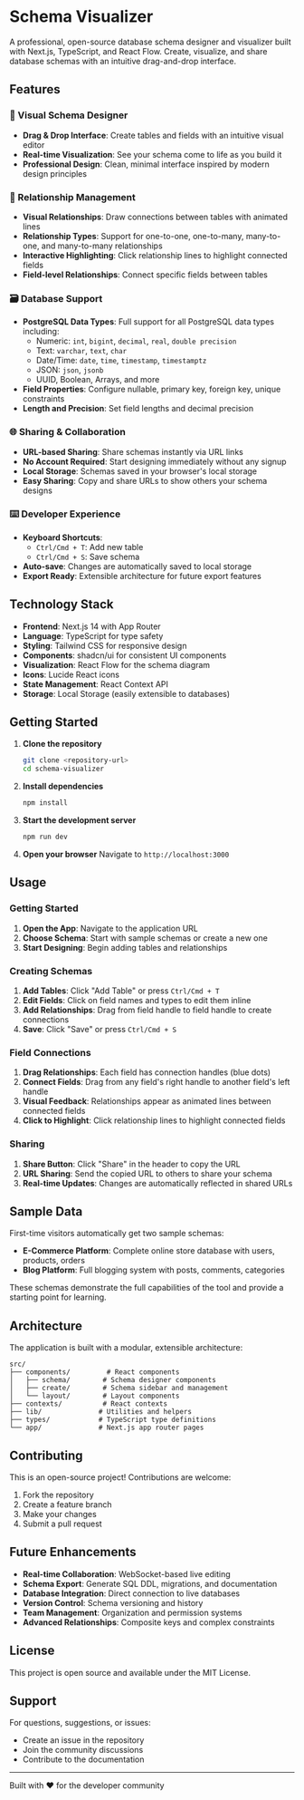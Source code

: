 # Schema Visualizer

A professional, open-source database schema designer and visualizer built with Next.js, TypeScript, and React Flow. Create, visualize, and share database schemas with an intuitive drag-and-drop interface.

## Features

### 🎨 Visual Schema Designer
- **Drag & Drop Interface**: Create tables and fields with an intuitive visual editor
- **Real-time Visualization**: See your schema come to life as you build it
- **Professional Design**: Clean, minimal interface inspired by modern design principles

### 🔗 Relationship Management
- **Visual Relationships**: Draw connections between tables with animated lines
- **Relationship Types**: Support for one-to-one, one-to-many, many-to-one, and many-to-many relationships
- **Interactive Highlighting**: Click relationship lines to highlight connected fields
- **Field-level Relationships**: Connect specific fields between tables

### 🗃️ Database Support
- **PostgreSQL Data Types**: Full support for all PostgreSQL data types including:
  - Numeric: `int`, `bigint`, `decimal`, `real`, `double precision`
  - Text: `varchar`, `text`, `char`
  - Date/Time: `date`, `time`, `timestamp`, `timestamptz`
  - JSON: `json`, `jsonb`
  - UUID, Boolean, Arrays, and more
- **Field Properties**: Configure nullable, primary key, foreign key, unique constraints
- **Length and Precision**: Set field lengths and decimal precision

### 🌐 Sharing & Collaboration
- **URL-based Sharing**: Share schemas instantly via URL links
- **No Account Required**: Start designing immediately without any signup
- **Local Storage**: Schemas saved in your browser's local storage
- **Easy Sharing**: Copy and share URLs to show others your schema designs

### ⌨️ Developer Experience
- **Keyboard Shortcuts**: 
  - `Ctrl/Cmd + T`: Add new table
  - `Ctrl/Cmd + S`: Save schema
- **Auto-save**: Changes are automatically saved to local storage
- **Export Ready**: Extensible architecture for future export features

## Technology Stack

- **Frontend**: Next.js 14 with App Router
- **Language**: TypeScript for type safety
- **Styling**: Tailwind CSS for responsive design
- **Components**: shadcn/ui for consistent UI components
- **Visualization**: React Flow for the schema diagram
- **Icons**: Lucide React icons
- **State Management**: React Context API
- **Storage**: Local Storage (easily extensible to databases)

## Getting Started

1. **Clone the repository**
   ```bash
   git clone <repository-url>
   cd schema-visualizer
   ```

2. **Install dependencies**
   ```bash
   npm install
   ```

3. **Start the development server**
   ```bash
   npm run dev
   ```

4. **Open your browser**
   Navigate to `http://localhost:3000`

## Usage

### Getting Started
1. **Open the App**: Navigate to the application URL
2. **Choose Schema**: Start with sample schemas or create a new one
3. **Start Designing**: Begin adding tables and relationships

### Creating Schemas
1. **Add Tables**: Click "Add Table" or press `Ctrl/Cmd + T`
2. **Edit Fields**: Click on field names and types to edit them inline
3. **Add Relationships**: Drag from field handle to field handle to create connections
4. **Save**: Click "Save" or press `Ctrl/Cmd + S`

### Field Connections
1. **Drag Relationships**: Each field has connection handles (blue dots)
2. **Connect Fields**: Drag from any field's right handle to another field's left handle
3. **Visual Feedback**: Relationships appear as animated lines between connected fields
4. **Click to Highlight**: Click relationship lines to highlight connected fields

### Sharing
1. **Share Button**: Click "Share" in the header to copy the URL
2. **URL Sharing**: Send the copied URL to others to share your schema
3. **Real-time Updates**: Changes are automatically reflected in shared URLs

## Sample Data

First-time visitors automatically get two sample schemas:
- **E-Commerce Platform**: Complete online store database with users, products, orders
- **Blog Platform**: Full blogging system with posts, comments, categories

These schemas demonstrate the full capabilities of the tool and provide a starting point for learning.

## Architecture

The application is built with a modular, extensible architecture:

```
src/
├── components/         # React components
│   ├── schema/        # Schema designer components
│   ├── create/        # Schema sidebar and management
│   └── layout/        # Layout components
├── contexts/          # React contexts
├── lib/              # Utilities and helpers
├── types/            # TypeScript type definitions
└── app/              # Next.js app router pages
```

## Contributing

This is an open-source project! Contributions are welcome:

1. Fork the repository
2. Create a feature branch
3. Make your changes
4. Submit a pull request

## Future Enhancements

- **Real-time Collaboration**: WebSocket-based live editing
- **Schema Export**: Generate SQL DDL, migrations, and documentation
- **Database Integration**: Direct connection to live databases
- **Version Control**: Schema versioning and history
- **Team Management**: Organization and permission systems
- **Advanced Relationships**: Composite keys and complex constraints

## License

This project is open source and available under the MIT License.

## Support

For questions, suggestions, or issues:
- Create an issue in the repository
- Join the community discussions
- Contribute to the documentation

---

Built with ❤️ for the developer community